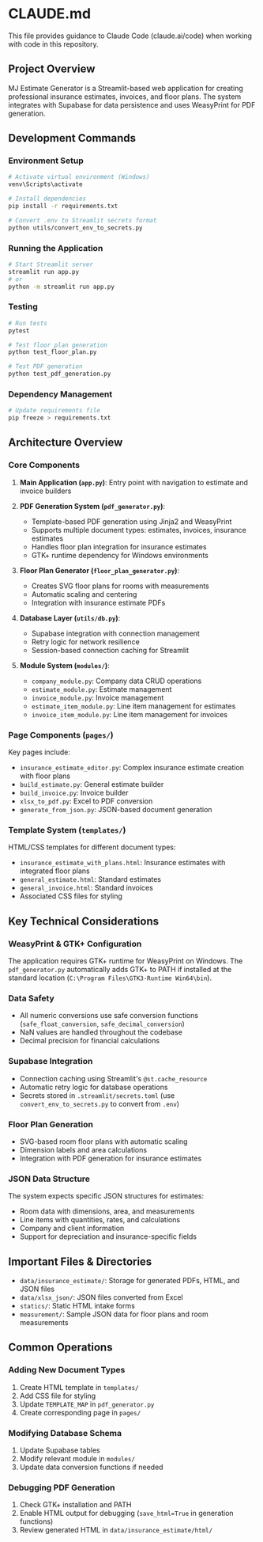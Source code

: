 # CLAUDE.md

This file provides guidance to Claude Code (claude.ai/code) when working with code in this repository.

## Project Overview

MJ Estimate Generator is a Streamlit-based web application for creating professional insurance estimates, invoices, and floor plans. The system integrates with Supabase for data persistence and uses WeasyPrint for PDF generation.

## Development Commands

### Environment Setup
```bash
# Activate virtual environment (Windows)
venv\Scripts\activate

# Install dependencies
pip install -r requirements.txt

# Convert .env to Streamlit secrets format
python utils/convert_env_to_secrets.py
```

### Running the Application
```bash
# Start Streamlit server
streamlit run app.py
# or
python -m streamlit run app.py
```

### Testing
```bash
# Run tests
pytest

# Test floor plan generation
python test_floor_plan.py

# Test PDF generation
python test_pdf_generation.py
```

### Dependency Management
```bash
# Update requirements file
pip freeze > requirements.txt
```

## Architecture Overview

### Core Components

1. **Main Application (`app.py`)**: Entry point with navigation to estimate and invoice builders

2. **PDF Generation System (`pdf_generator.py`)**:
   - Template-based PDF generation using Jinja2 and WeasyPrint
   - Supports multiple document types: estimates, invoices, insurance estimates
   - Handles floor plan integration for insurance estimates
   - GTK+ runtime dependency for Windows environments

3. **Floor Plan Generator (`floor_plan_generator.py`)**:
   - Creates SVG floor plans for rooms with measurements
   - Automatic scaling and centering
   - Integration with insurance estimate PDFs

4. **Database Layer (`utils/db.py`)**:
   - Supabase integration with connection management
   - Retry logic for network resilience
   - Session-based connection caching for Streamlit

5. **Module System (`modules/`)**:
   - `company_module.py`: Company data CRUD operations
   - `estimate_module.py`: Estimate management
   - `invoice_module.py`: Invoice management
   - `estimate_item_module.py`: Line item management for estimates
   - `invoice_item_module.py`: Line item management for invoices

### Page Components (`pages/`)

Key pages include:
- `insurance_estimate_editor.py`: Complex insurance estimate creation with floor plans
- `build_estimate.py`: General estimate builder
- `build_invoice.py`: Invoice builder
- `xlsx_to_pdf.py`: Excel to PDF conversion
- `generate_from_json.py`: JSON-based document generation

### Template System (`templates/`)

HTML/CSS templates for different document types:
- `insurance_estimate_with_plans.html`: Insurance estimates with integrated floor plans
- `general_estimate.html`: Standard estimates
- `general_invoice.html`: Standard invoices
- Associated CSS files for styling

## Key Technical Considerations

### WeasyPrint & GTK+ Configuration
The application requires GTK+ runtime for WeasyPrint on Windows. The `pdf_generator.py` automatically adds GTK+ to PATH if installed at the standard location (`C:\Program Files\GTK3-Runtime Win64\bin`).

### Data Safety
- All numeric conversions use safe conversion functions (`safe_float_conversion`, `safe_decimal_conversion`)
- NaN values are handled throughout the codebase
- Decimal precision for financial calculations

### Supabase Integration
- Connection caching using Streamlit's `@st.cache_resource`
- Automatic retry logic for database operations
- Secrets stored in `.streamlit/secrets.toml` (use `convert_env_to_secrets.py` to convert from `.env`)

### Floor Plan Generation
- SVG-based room floor plans with automatic scaling
- Dimension labels and area calculations
- Integration with PDF generation for insurance estimates

### JSON Data Structure
The system expects specific JSON structures for estimates:
- Room data with dimensions, area, and measurements
- Line items with quantities, rates, and calculations
- Company and client information
- Support for depreciation and insurance-specific fields

## Important Files & Directories

- `data/insurance_estimate/`: Storage for generated PDFs, HTML, and JSON files
- `data/xlsx_json/`: JSON files converted from Excel
- `statics/`: Static HTML intake forms
- `measurement/`: Sample JSON data for floor plans and room measurements

## Common Operations

### Adding New Document Types
1. Create HTML template in `templates/`
2. Add CSS file for styling
3. Update `TEMPLATE_MAP` in `pdf_generator.py`
4. Create corresponding page in `pages/`

### Modifying Database Schema
1. Update Supabase tables
2. Modify relevant module in `modules/`
3. Update data conversion functions if needed

### Debugging PDF Generation
1. Check GTK+ installation and PATH
2. Enable HTML output for debugging (`save_html=True` in generation functions)
3. Review generated HTML in `data/insurance_estimate/html/`